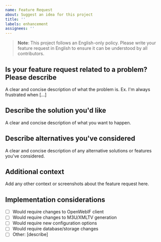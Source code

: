 ```yaml
---
name: Feature Request
about: Suggest an idea for this project
title: ''
labels: enhancement
assignees: ''
---
```


> **Note**: This project follows an English-only policy. Please write your feature request in English to ensure it can be understood by all contributors.

## Is your feature request related to a problem? Please describe

A clear and concise description of what the problem is. Ex. I'm always frustrated when [...]

## Describe the solution you'd like

A clear and concise description of what you want to happen.

## Describe alternatives you've considered

A clear and concise description of any alternative solutions or features you've considered.

## Additional context

Add any other context or screenshots about the feature request here.

## Implementation considerations

- [ ] Would require changes to OpenWebIF client
- [ ] Would require changes to M3U/XMLTV generation
- [ ] Would require new configuration options
- [ ] Would require database/storage changes
- [ ] Other: [describe]
